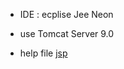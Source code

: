 + IDE : ecplise Jee Neon
+ use Tomcat Server 9.0

+ help file
[jsp](https://docs.google.com/document/d/e/2PACX-1vT33tdJqFbVg2hDccagzeXlicpF8Quv5UgaGmJnSBikdNboYJ1qYbymC5lIzzIsbu2ijswnTDLbwp-I/pub)


